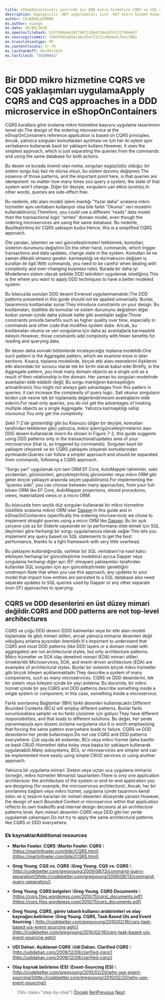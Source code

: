 ```yaml
---
title: eShopOnContainers üzerinde bir DDD mikro hizmetine CQRS ve CQS yaklaşımları uygulama
description: Kapsayıcılı .NET uygulamaları için .NET mikro hizmet mimarisi | Sıralama mikro hizmetine CQRS uygulanan şekilde anlayın.
author: CESARDELATORRE
ms.author: wiwagn
ms.date: 10/08/2018
ms.openlocfilehash: b33f49bdeb20176b711d6dc50a247e131f9de9d7
ms.sourcegitcommit: 558d78d2a68acd4c95ef23231c8b4e4c7bac3902
ms.translationtype: MT
ms.contentlocale: tr-TR
ms.lasthandoff: 04/09/2019
ms.locfileid: "59309842"
---
```

# <a name="apply-cqrs-and-cqs-approaches-in-a-ddd-microservice-in-eshoponcontainers"></a><span data-ttu-id="34d4f-103">Bir DDD mikro hizmetine CQRS ve CQS yaklaşımları uygulama</span><span class="sxs-lookup"><span data-stu-id="34d4f-103">Apply CQRS and CQS approaches in a DDD microservice in eShopOnContainers</span></span>

<span data-ttu-id="34d4f-104">CQRS kurallara göre sıralama mikro hizmetine başvuru uygulama tasarımının temel alır.</span><span class="sxs-lookup"><span data-stu-id="34d4f-104">The design of the ordering microservice at the eShopOnContainers reference application is based on CQRS principles.</span></span> <span data-ttu-id="34d4f-105">Ancak, yalnızca sorguları komutlardan ayrılması ve için her iki eylem aynı veritabanını kullanarak basit bir yaklaşım kullanır.</span><span class="sxs-lookup"><span data-stu-id="34d4f-105">However, it uses the simplest approach, which is just separating the queries from the commands and using the same database for both actions.</span></span>

<span data-ttu-id="34d4f-106">Bu desen ve burada önemli olan nokta, sorguları eşgüçlüdür olduğu: bir sistem sorgu kaç kez ne olursa olsun, bu sistem durumu değişmez.</span><span class="sxs-lookup"><span data-stu-id="34d4f-106">The essence of those patterns, and the important point here, is that queries are idempotent: no matter how many times you query a system, the state of that system won't change.</span></span> <span data-ttu-id="34d4f-107">Diğer bir deyişle, sorguların yan etkisi ücretsiz.</span><span class="sxs-lookup"><span data-stu-id="34d4f-107">In other words, queries are side-effect free.</span></span>

<span data-ttu-id="34d4f-108">Bu nedenle, etki alanı modeli işlem mantığı "Yazar daha" sıralama mikro hizmetler aynı veritabanı kullanıyor olsa bile farklı "Okuma" veri modelini kullanabilirsiniz.</span><span class="sxs-lookup"><span data-stu-id="34d4f-108">Therefore, you could use a different “reads” data model than the transactional logic “writes” domain model, even though the ordering microservices are using the same database.</span></span> <span data-ttu-id="34d4f-109">Bu nedenle, Basitleştirilmiş bir CQRS yaklaşım budur.</span><span class="sxs-lookup"><span data-stu-id="34d4f-109">Hence, this is a simplified CQRS approach.</span></span>

<span data-ttu-id="34d4f-110">Öte yandan, işlemleri ve veri güncelleştirmeleri tetiklemek, komutları, sistemin durumunu değiştirin.</span><span class="sxs-lookup"><span data-stu-id="34d4f-110">On the other hand, commands, which trigger transactions and data updates, change state in the system.</span></span> <span data-ttu-id="34d4f-111">Komutları ile ne zaman dikkatli olmanız gerekir. karmaşıklığı ve durmaksızın değişen iş kuralları ile ilgili.</span><span class="sxs-lookup"><span data-stu-id="34d4f-111">With commands, you need to be careful when dealing with complexity and ever-changing business rules.</span></span> <span data-ttu-id="34d4f-112">Burada bir daha iyi Modellenen sistem olacak şekilde DDD teknikleri uygulamak istediğiniz.</span><span class="sxs-lookup"><span data-stu-id="34d4f-112">This is the where you want to apply DDD techniques to have a better modeled system.</span></span>

<span data-ttu-id="34d4f-113">Bu kılavuzda sunulan DDD deseni Evrensel uygulanmamalıdır.</span><span class="sxs-lookup"><span data-stu-id="34d4f-113">The DDD patterns presented in this guide should not be applied universally.</span></span> <span data-ttu-id="34d4f-114">Bunlar, tasarımınızı kısıtlamalar sunar.</span><span class="sxs-lookup"><span data-stu-id="34d4f-114">They introduce constraints on your design.</span></span> <span data-ttu-id="34d4f-115">Bu kısıtlamaları, özellikle de komutlar ve sistem durumunu değiştiren diğer kodun zaman içinde daha yüksek kalite gibi avantajlar sağlar.</span><span class="sxs-lookup"><span data-stu-id="34d4f-115">Those constraints provide benefits such as higher quality over time, especially in commands and other code that modifies system state.</span></span> <span data-ttu-id="34d4f-116">Ancak, bu kısıtlamaları okuma ve veri sorgulama için daha az avantajlarla karmaşıklık ekleyin.</span><span class="sxs-lookup"><span data-stu-id="34d4f-116">However, those constraints add complexity with fewer benefits for reading and querying data.</span></span>

<span data-ttu-id="34d4f-117">Bir desen daha sonraki bölümlerde inceleyeceğiz toplama modelidir.</span><span class="sxs-lookup"><span data-stu-id="34d4f-117">One such pattern is the Aggregate pattern, which we examine more in later sections.</span></span> <span data-ttu-id="34d4f-118">Kısaca, toplama modelinde, birçok etki alanı nesnelerini ilişkilerini etki alanındaki bir sonucu olarak tek bir birim olarak kabul eder.</span><span class="sxs-lookup"><span data-stu-id="34d4f-118">Briefly, in the Aggregate pattern, you treat many domain objects as a single unit as a result of their relationship in the domain.</span></span> <span data-ttu-id="34d4f-119">Her zaman bu sorguları modelinde avantajları elde edebilir değil; Bu sorgu mantığının karmaşıklığını artırabilirsiniz.</span><span class="sxs-lookup"><span data-stu-id="34d4f-119">You might not always gain advantages from this pattern in queries; it can increase the complexity of query logic.</span></span> <span data-ttu-id="34d4f-120">Salt okunur sorguların birden çok nesne tek bir toplamada değerlendirmesini avantajlarını elde ederim.</span><span class="sxs-lookup"><span data-stu-id="34d4f-120">For read-only queries, you do not get the advantages of treating multiple objects as a single Aggregate.</span></span> <span data-ttu-id="34d4f-121">Yalnızca karmaşıklığı sahip olursunuz.</span><span class="sxs-lookup"><span data-stu-id="34d4f-121">You only get the complexity.</span></span>

<span data-ttu-id="34d4f-122">Şekil 7-2'de gösterildiği gibi bu Kılavuzu (diğer bir deyişle, komutları tarafından tetiklenen gibi) yalnızca, mikro işlem/güncelleştirmelerini alan DDD deseni kullanılarak önerir.</span><span class="sxs-lookup"><span data-stu-id="34d4f-122">As shown in Figure 7-2, this guide suggests using DDD patterns only in the transactional/updates area of your microservice (that is, as triggered by commands).</span></span> <span data-ttu-id="34d4f-123">Sorguları basit bir yaklaşım izleyerek ve bir CQRS yaklaşımı izleyerek komutlarından ayrılmalıdır.</span><span class="sxs-lookup"><span data-stu-id="34d4f-123">Queries can follow a simpler approach and should be separated from commands, following a CQRS approach.</span></span>

<span data-ttu-id="34d4f-124">"Sorgu yan" uygulamak için tam ORM EF Core, AutoMapper tahminler, saklı yordamları, görünümleri, gerçekleştirilmiş görünümler veya mikro ORM gibi gelen birçok yaklaşım arasında seçim yapabilirsiniz.</span><span class="sxs-lookup"><span data-stu-id="34d4f-124">For implementing the “queries side”, you can choose between many approaches, from your full-blown ORM like EF Core, AutoMapper projections, stored procedures, views, materialized views or a micro ORM.</span></span>

<span data-ttu-id="34d4f-125">Bu kılavuzda hem seçtik düz sorguları kullanarak bir mikro hizmetine (özellikle sıralama mikro) ORM ister [Dapper](https://github.com/StackExchange/dapper-dot-net).</span><span class="sxs-lookup"><span data-stu-id="34d4f-125">In this guide and in eShopOnContainers (specifically the ordering microservice) we chose to implement straight queries using a micro ORM like [Dapper](https://github.com/StackExchange/dapper-dot-net).</span></span> <span data-ttu-id="34d4f-126">Bu bir açık çerçeve çok az bir Giderle sayesinde en iyi performansı elde etmek için SQL deyimleri göre herhangi bir sorgu uygulamanıza olanak sağlar.</span><span class="sxs-lookup"><span data-stu-id="34d4f-126">This lets you implement any query based on SQL statements to get the best performance, thanks to a light framework with very little overhead.</span></span>

<span data-ttu-id="34d4f-127">Bu yaklaşımı kullandığınızda, varlıklar bir SQL veritabanı'na nasıl kalıcı etkileyen herhangi bir güncelleştirme modelinizi ayrıca Dapper veya sorgulama herhangi diğer ayrı (EF olmayan) yaklaşımları tarafından kullanılan SQL sorguları için ayrı güncelleştirmeler gerektiğini unutmayın.</span><span class="sxs-lookup"><span data-stu-id="34d4f-127">Note that when you use this approach, any updates to your model that impact how entities are persisted to a SQL database also need separate updates to SQL queries used by Dapper or any other separate (non-EF) approaches to querying.</span></span>

## <a name="cqrs-and-ddd-patterns-are-not-top-level-architectures"></a><span data-ttu-id="34d4f-128">CQRS ve DDD desenlerini en üst düzey mimari değildir.</span><span class="sxs-lookup"><span data-stu-id="34d4f-128">CQRS and DDD patterns are not top-level architectures</span></span>

<span data-ttu-id="34d4f-129">CQRS ve çoğu DDD deseni (DDD katmanları veya bir etki alanı modeli toplamalar ile gibi) mimari stilleri, ancak yalnızca mimarisi desenleri değil olduğunu anlama açısından önemlidir.</span><span class="sxs-lookup"><span data-stu-id="34d4f-129">It's important to understand that CQRS and most DDD patterns (like DDD layers or a domain model with aggregates) are not architectural styles, but only architecture patterns.</span></span> <span data-ttu-id="34d4f-130">Mikro hizmetler ve SOA olay denetimli mimari (EDA) mimari stilleri örnekleridir.</span><span class="sxs-lookup"><span data-stu-id="34d4f-130">Microservices, SOA, and event-driven architecture (EDA) are examples of architectural styles.</span></span> <span data-ttu-id="34d4f-131">Bunlar bir sistemin birçok mikro hizmetler gibi birçok bileşen açıklanmaktadır.</span><span class="sxs-lookup"><span data-stu-id="34d4f-131">They describe a system of many components, such as many microservices.</span></span> <span data-ttu-id="34d4f-132">CQRS ve DDD desenlerini, tek bir sistem veya bileşeni içinde bir şeyi anlatma; Bu durumda, bir mikro hizmet içinde bir şey.</span><span class="sxs-lookup"><span data-stu-id="34d4f-132">CQRS and DDD patterns describe something inside a single system or component; in this case, something inside a microservice.</span></span>

<span data-ttu-id="34d4f-133">Farklı sınırlanmış Bağlamlar (İBH) farklı desenleri kullanılacaktır.</span><span class="sxs-lookup"><span data-stu-id="34d4f-133">Different Bounded Contexts (BCs) will employ different patterns.</span></span> <span data-ttu-id="34d4f-134">Bunlar farklı sorumluluklara sahiptir ve bu farklı çözümler için gidiyor.</span><span class="sxs-lookup"><span data-stu-id="34d4f-134">They have different responsibilities, and that leads to different solutions.</span></span> <span data-ttu-id="34d4f-135">Bu değer, her yerde yıpranmasıyla aynı düzeni zorlama vurgulama olur.</span><span class="sxs-lookup"><span data-stu-id="34d4f-135">It is worth emphasizing that forcing the same pattern everywhere leads to failure.</span></span> <span data-ttu-id="34d4f-136">CQRS ve DDD desenlerini her yerde kullanmayın.</span><span class="sxs-lookup"><span data-stu-id="34d4f-136">Do not use CQRS and DDD patterns everywhere.</span></span> <span data-ttu-id="34d4f-137">Çok sayıda alt sistemler, BCs veya mikro hizmet daha basittir ve basit CRUD Hizmetleri daha kolay veya başka bir yaklaşım kullanarak uygulanabilir.</span><span class="sxs-lookup"><span data-stu-id="34d4f-137">Many subsystems, BCs, or microservices are simpler and can be implemented more easily using simple CRUD services or using another approach.</span></span>

<span data-ttu-id="34d4f-138">Yalnızca bir uygulama mimari: Sistem veya uçtan uca uygulama mimarisi (örneğin, mikro hizmetler Mimarisi) tasarlarken.</span><span class="sxs-lookup"><span data-stu-id="34d4f-138">There is only one application architecture: the architecture of the system or end-to-end application you are designing (for example, the microservices architecture).</span></span> <span data-ttu-id="34d4f-139">Ancak, her bir sınırlanmış bağlam veya mikro hizmet, uygulama içinde tasarımını kendi ödün ve iç tasarım kararları bir mimari desenleri düzeyinde yansıtır.</span><span class="sxs-lookup"><span data-stu-id="34d4f-139">However, the design of each Bounded Context or microservice within that application reflects its own tradeoffs and internal design decisions at an architecture patterns level.</span></span> <span data-ttu-id="34d4f-140">Aynı mimari desenleri CQRS veya DDD gibi her yerde uygulamak çalışmayın.</span><span class="sxs-lookup"><span data-stu-id="34d4f-140">Do not try to apply the same architectural patterns like CQRS or DDD everywhere.</span></span>

### <a name="additional-resources"></a><span data-ttu-id="34d4f-141">Ek kaynaklar</span><span class="sxs-lookup"><span data-stu-id="34d4f-141">Additional resources</span></span>

- <span data-ttu-id="34d4f-142">**Martin Fowler. CQRS** \\</span><span class="sxs-lookup"><span data-stu-id="34d4f-142">**Martin Fowler. CQRS** \\</span></span>
  [https://martinfowler.com/bliki/CQRS.html](https://martinfowler.com/bliki/CQRS.html)

- <span data-ttu-id="34d4f-143">**Greg Young. CQS vs. CQRS** \\</span><span class="sxs-lookup"><span data-stu-id="34d4f-143">**Greg Young. CQS vs. CQRS** \\</span></span>
  [http://codebetter.com/gregyoung/2009/08/13/command-query-separation/](http://codebetter.com/gregyoung/2009/08/13/command-query-separation/)

- <span data-ttu-id="34d4f-144">**Greg Young. CQRS belgeleri** \\</span><span class="sxs-lookup"><span data-stu-id="34d4f-144">**Greg Young. CQRS Documents** \\</span></span>
  [https://cqrs.files.wordpress.com/2010/11/cqrs\_documents.pdf](https://cqrs.files.wordpress.com/2010/11/cqrs_documents.pdf)

- <span data-ttu-id="34d4f-145">**Greg Young. CQRS, görev tabanlı kullanıcı arabirimleri ve olay kaynağını belirleme** \\</span><span class="sxs-lookup"><span data-stu-id="34d4f-145">**Greg Young. CQRS, Task Based UIs and Event Sourcing** \\</span></span>
  [http://codebetter.com/gregyoung/2010/02/16/cqrs-task-based-uis-event-sourcing-agh/](http://codebetter.com/gregyoung/2010/02/16/cqrs-task-based-uis-event-sourcing-agh/)

- <span data-ttu-id="34d4f-146">**UDI Dahan. Açıklanan CQRS** \\</span><span class="sxs-lookup"><span data-stu-id="34d4f-146">**Udi Dahan. Clarified CQRS** \\</span></span>
  [http://udidahan.com/2009/12/09/clarified-cqrs/](http://udidahan.com/2009/12/09/clarified-cqrs/)

- <span data-ttu-id="34d4f-147">**Olay kaynak belirleme (ES)** \\</span><span class="sxs-lookup"><span data-stu-id="34d4f-147">**Event-Sourcing (ES)** \\</span></span>
  [http://codebetter.com/gregyoung/2010/02/20/why-use-event-sourcing/](http://codebetter.com/gregyoung/2010/02/20/why-use-event-sourcing/)

>[!div class="step-by-step"]
><span data-ttu-id="34d4f-148">[Önceki](apply-simplified-microservice-cqrs-ddd-patterns.md)
>[İleri](cqrs-microservice-reads.md)</span><span class="sxs-lookup"><span data-stu-id="34d4f-148">[Previous](apply-simplified-microservice-cqrs-ddd-patterns.md)
[Next](cqrs-microservice-reads.md)</span></span>
